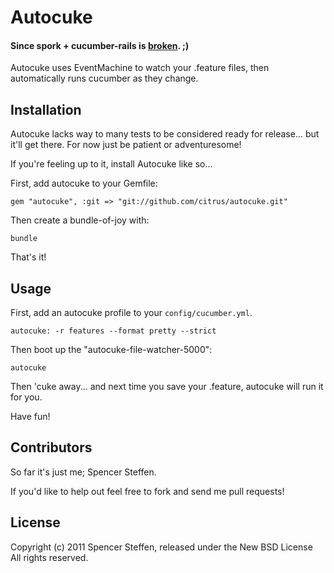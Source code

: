 Autocuke
========

#### Since spork + cucumber-rails is [broken](https://github.com/timcharper/spork/issues/122). ;)

Autocuke uses EventMachine to watch your .feature files, then automatically runs cucumber as they change.



Installation
------------

Autocuke lacks way to many tests to be considered ready for release... but it'll get there. For now just be patient or adventuresome!

If you're feeling up to it, install Autocuke like so...

First, add autocuke to your Gemfile:

    gem "autocuke", :git => "git://github.com/citrus/autocuke.git" 


Then create a bundle-of-joy with:

    bundle


That's it!


Usage
-----

First, add an autocuke profile to your `config/cucumber.yml`.

    autocuke: -r features --format pretty --strict


Then boot up the "autocuke-file-watcher-5000":

    autocuke
    

Then 'cuke away... and next time you save your .feature, autocuke will run it for you.


Have fun!


Contributors
------------

So far it's just me; Spencer Steffen. 

If you'd like to help out feel free to fork and send me pull requests!



License
-------

Copyright (c) 2011 Spencer Steffen, released under the New BSD License All rights reserved.
